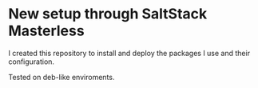 # New setup through SaltStack Masterless

I created this repository to install and deploy the packages I use and their configuration.

Tested on deb-like enviroments.

